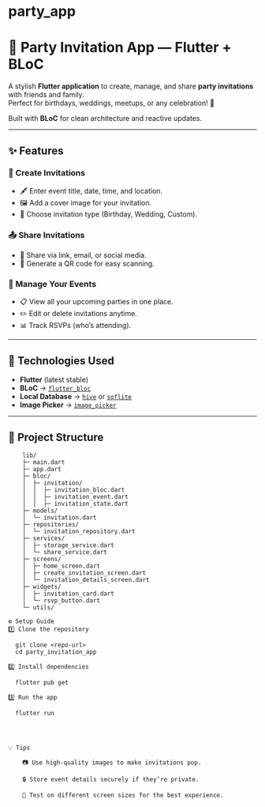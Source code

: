 # party_app

# 🎉 Party Invitation App — Flutter + BLoC

A stylish **Flutter application** to create, manage, and share **party invitations** with friends and family.  
Perfect for birthdays, weddings, meetups, or any celebration! 🥳  

Built with **BLoC** for clean architecture and reactive updates.

---

## ✨ Features

### 📝 Create Invitations
- 🖋 Enter event title, date, time, and location.
- 🖼 Add a cover image for your invitation.
- 🎯 Choose invitation type (Birthday, Wedding, Custom).

### 📤 Share Invitations
- 🔗 Share via link, email, or social media.
- 📱 Generate a QR code for easy scanning.

### 📅 Manage Your Events
- 📋 View all your upcoming parties in one place.
- ✏️ Edit or delete invitations anytime.
- 📊 Track RSVPs (who’s attending).

---

## 🧰 Technologies Used
- **Flutter** (latest stable)
- **BLoC** → [`flutter_bloc`](https://pub.dev/packages/flutter_bloc)
- **Local Database** → [`hive`](https://pub.dev/packages/hive) or [`sqflite`](https://pub.dev/packages/sqflite)
- **Image Picker** → [`image_picker`](https://pub.dev/packages/image_picker)

---

## 📁 Project Structure
```plaintext
    lib/
    ├─ main.dart
    ├─ app.dart
    ├─ bloc/
    │  ├─ invitation/
    │  │  ├─ invitation_bloc.dart
    │  │  ├─ invitation_event.dart
    │  │  ├─ invitation_state.dart
    ├─ models/
    │  └─ invitation.dart
    ├─ repositories/
    │  └─ invitation_repository.dart
    ├─ services/
    │  ├─ storage_service.dart
    │  └─ share_service.dart
    ├─ screens/
    │  ├─ home_screen.dart
    │  ├─ create_invitation_screen.dart
    │  └─ invitation_details_screen.dart
    ├─ widgets/
    │  ├─ invitation_card.dart
    │  └─ rsvp_button.dart
    └─ utils/

⚙️ Setup Guide
1️⃣ Clone the repository

  git clone <repo-url>
  cd party_invitation_app

2️⃣ Install dependencies

  flutter pub get

3️⃣ Run the app

  flutter run




💡 Tips

    📷 Use high-quality images to make invitations pop.

    🔒 Store event details securely if they’re private.

    📱 Test on different screen sizes for the best experience.
